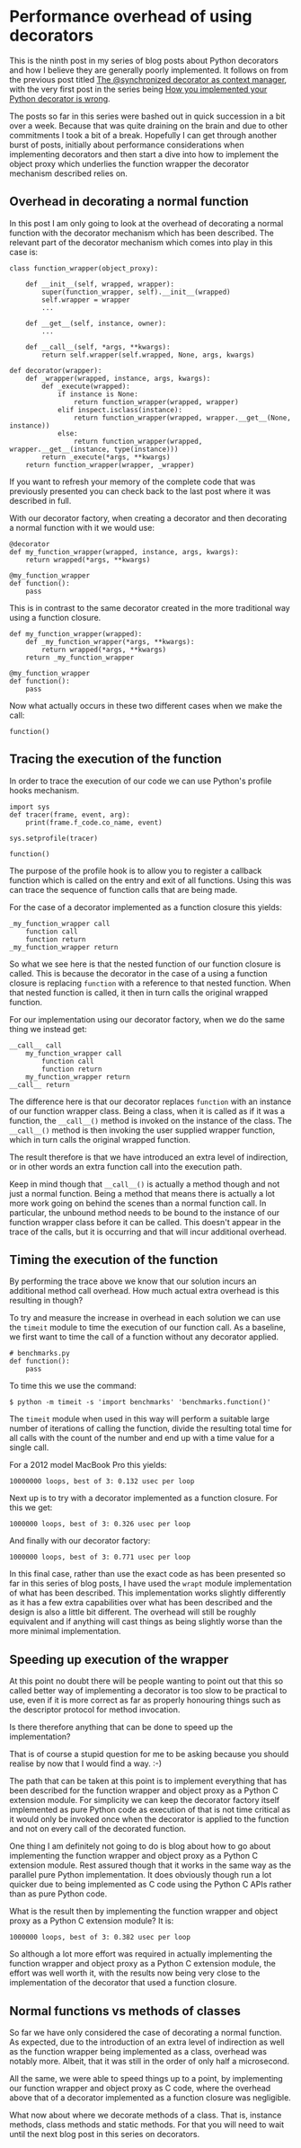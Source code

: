 Performance overhead of using decorators
========================================

This is the ninth post in my series of blog posts about Python decorators
and how I believe they are generally poorly implemented. It follows on from
the previous post titled [The @synchronized decorator as context
manager](08-the-synchronized-decorator-as-context-manager.md), with the
very first post in the series being [How you implemented your Python
decorator is
wrong](01-how-you-implemented-your-python-decorator-is-wrong.md).

The posts so far in this series were bashed out in quick succession in a
bit over a week. Because that was quite draining on the brain and due to
other commitments I took a bit of a break. Hopefully I can get through
another burst of posts, initially about performance considerations when
implementing decorators and then start a dive into how to implement the
object proxy which underlies the function wrapper the decorator mechanism
described relies on.

Overhead in decorating a normal function
----------------------------------------

In this post I am only going to look at the overhead of decorating a normal
function with the decorator mechanism which has been described. The
relevant part of the decorator mechanism which comes into play in this case
is:

```
class function_wrapper(object_proxy):  

    def __init__(self, wrapped, wrapper):
        super(function_wrapper, self).__init__(wrapped)
        self.wrapper = wrapper
        ...

    def __get__(self, instance, owner):
        ...

    def __call__(self, *args, **kwargs):
        return self.wrapper(self.wrapped, None, args, kwargs)  

def decorator(wrapper):
    def _wrapper(wrapped, instance, args, kwargs):
        def _execute(wrapped):
            if instance is None:
                return function_wrapper(wrapped, wrapper)
            elif inspect.isclass(instance):
                return function_wrapper(wrapped, wrapper.__get__(None, instance))
            else:
                return function_wrapper(wrapped, wrapper.__get__(instance, type(instance)))
        return _execute(*args, **kwargs)
    return function_wrapper(wrapper, _wrapper)
```

If you want to refresh your memory of the complete code that was previously
presented you can check back to the last post where it was described in
full.

With our decorator factory, when creating a decorator and then decorating a
normal function with it we would use:

```
@decorator
def my_function_wrapper(wrapped, instance, args, kwargs):
    return wrapped(*args, **kwargs)  

@my_function_wrapper
def function():
    pass
```

This is in contrast to the same decorator created in the more traditional
way using a function closure.

```
def my_function_wrapper(wrapped):
    def _my_function_wrapper(*args, **kwargs):
        return wrapped(*args, **kwargs)
    return _my_function_wrapper 

@my_function_wrapper
def function():
    pass
```

Now what actually occurs in these two different cases when we make the call:

```
function()
```

Tracing the execution of the function
-------------------------------------

In order to trace the execution of our code we can use Python's profile
hooks mechanism.

```
import sys 
def tracer(frame, event, arg):
    print(frame.f_code.co_name, event) 

sys.setprofile(tracer) 

function()
```

The purpose of the profile hook is to allow you to register a callback
function which is called on the entry and exit of all functions. Using this
was can trace the sequence of function calls that are being made.

For the case of a decorator implemented as a function closure this yields:

```
_my_function_wrapper call
    function call
    function return
_my_function_wrapper return
```

So what we see here is that the nested function of our function closure is
called. This is because the decorator in the case of a using a function
closure is replacing ``function`` with a reference to that nested function.
When that nested function is called, it then in turn calls the original
wrapped function.

For our implementation using our decorator factory, when we do the same
thing we instead get:

```
__call__ call
    my_function_wrapper call
        function call
        function return
    my_function_wrapper return
__call__ return
```

The difference here is that our decorator replaces ``function`` with an
instance of our function wrapper class. Being a class, when it is called as
if it was a function, the ``__call__()`` method is invoked on the instance
of the class. The ``__call__()`` method is then invoking the user supplied
wrapper function, which in turn calls the original wrapped function.

The result therefore is that we have introduced an extra level of
indirection, or in other words an extra function call into the execution
path.

Keep in mind though that ``__call__()`` is actually a method though and not
just a normal function. Being a method that means there is actually a lot
more work going on behind the scenes than a normal function call. In
particular, the unbound method needs to be bound to the instance of our
function wrapper class before it can be called. This doesn't appear in the
trace of the calls, but it is occurring and that will incur additional
overhead.

Timing the execution of the function
------------------------------------

By performing the trace above we know that our solution incurs an
additional method call overhead. How much actual extra overhead is this
resulting in though?

To try and measure the increase in overhead in each solution we can use the
``timeit`` module to time the execution of our function call. As a baseline,
we first want to time the call of a function without any decorator applied.

```
# benchmarks.py 
def function():
    pass 
```

To time this we use the command:

```
$ python -m timeit -s 'import benchmarks' 'benchmarks.function()'
```

The ``timeit`` module when used in this way will perform a suitable large
number of iterations of calling the function, divide the resulting total
time for all calls with the count of the number and end up with a time
value for a single call.

For a 2012 model MacBook Pro this yields:

```
10000000 loops, best of 3: 0.132 usec per loop
```

Next up is to try with a decorator implemented as a function closure. For
this we get:

```
1000000 loops, best of 3: 0.326 usec per loop
```

And finally with our decorator factory:

```
1000000 loops, best of 3: 0.771 usec per loop
```

In this final case, rather than use the exact code as has been presented so
far in this series of blog posts, I have used the ``wrapt`` module
implementation of what has been described. This implementation works
slightly differently as it has a few extra capabilities over what has been
described and the design is also a little bit different. The overhead will
still be roughly equivalent and if anything will cast things as being
slightly worse than the more minimal implementation.

Speeding up execution of the wrapper
------------------------------------

At this point no doubt there will be people wanting to point out that this
so called better way of implementing a decorator is too slow to be
practical to use, even if it is more correct as far as properly honouring
things such as the descriptor protocol for method invocation.

Is there therefore anything that can be done to speed up the implementation?

That is of course a stupid question for me to be asking because you should
realise by now that I would find a way. :-)

The path that can be taken at this point is to implement everything that
has been described for the function wrapper and object proxy as a Python C
extension module. For simplicity we can keep the decorator factory itself
implemented as pure Python code as execution of that is not time critical
as it would only be invoked once when the decorator is applied to the
function and not on every call of the decorated function.

One thing I am definitely not going to do is blog about how to go about
implementing the function wrapper and object proxy as a Python C extension
module. Rest assured though that it works in the same way as the parallel
pure Python implementation. It does obviously though run a lot quicker due
to being implemented as C code using the Python C APIs rather than as pure
Python code.

What is the result then by implementing the function wrapper and object
proxy as a Python C extension module? It is:

```
1000000 loops, best of 3: 0.382 usec per loop
```

So although a lot more effort was required in actually implementing the
function wrapper and object proxy as a Python C extension module, the
effort was well worth it, with the results now being very close to the
implementation of the decorator that used a function closure.

Normal functions vs methods of classes
--------------------------------------

So far we have only considered the case of decorating a normal function. As
expected, due to the introduction of an extra level of indirection as well
as the function wrapper being implemented as a class, overhead was notably
more. Albeit, that it was still in the order of only half a microsecond.

All the same, we were able to speed things up to a point, by implementing
our function wrapper and object proxy as C code, where the overhead above
that of a decorator implemented as a function closure was negligible.

What now about where we decorate methods of a class. That is, instance
methods, class methods and static methods. For that you will need to wait
until the next blog post in this series on decorators.
